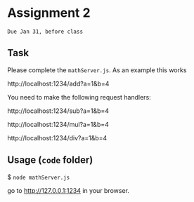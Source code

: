 # Assignment 2
`Due Jan 31, before class`

## Task

Please complete the `mathServer.js`. As an example this works

http://localhost:1234/add?a=1&b=4

You need to make the following request handlers:

http://localhost:1234/sub?a=1&b=4

http://localhost:1234/mul?a=1&b=4

http://localhost:1234/div?a=1&b=4


## Usage (`code` folder)

$ `node mathServer.js`

go to <http://127.0.0.1:1234> in your browser.
